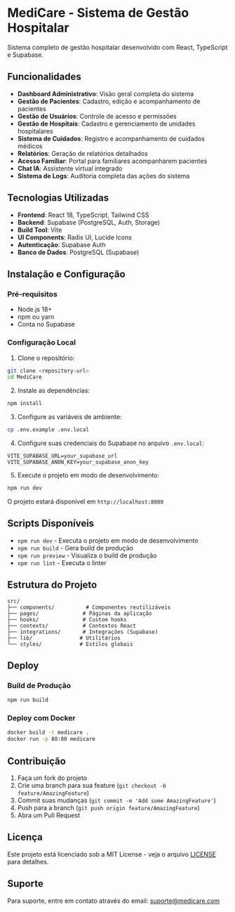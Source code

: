 # MediCare - Sistema de Gestão Hospitalar

Sistema completo de gestão hospitalar desenvolvido com React, TypeScript e Supabase.

## Funcionalidades

- **Dashboard Administrativo**: Visão geral completa do sistema
- **Gestão de Pacientes**: Cadastro, edição e acompanhamento de pacientes
- **Gestão de Usuários**: Controle de acesso e permissões
- **Gestão de Hospitais**: Cadastro e gerenciamento de unidades hospitalares
- **Sistema de Cuidados**: Registro e acompanhamento de cuidados médicos
- **Relatórios**: Geração de relatórios detalhados
- **Acesso Familiar**: Portal para familiares acompanharem pacientes
- **Chat IA**: Assistente virtual integrado
- **Sistema de Logs**: Auditoria completa das ações do sistema

## Tecnologias Utilizadas

- **Frontend**: React 18, TypeScript, Tailwind CSS
- **Backend**: Supabase (PostgreSQL, Auth, Storage)
- **Build Tool**: Vite
- **UI Components**: Radix UI, Lucide Icons
- **Autenticação**: Supabase Auth
- **Banco de Dados**: PostgreSQL (Supabase)

## Instalação e Configuração

### Pré-requisitos

- Node.js 18+ 
- npm ou yarn
- Conta no Supabase

### Configuração Local

1. Clone o repositório:
```bash
git clone <repository-url>
cd MediCare
```

2. Instale as dependências:
```bash
npm install
```

3. Configure as variáveis de ambiente:
```bash
cp .env.example .env.local
```

4. Configure suas credenciais do Supabase no arquivo `.env.local`:
```
VITE_SUPABASE_URL=your_supabase_url
VITE_SUPABASE_ANON_KEY=your_supabase_anon_key
```

5. Execute o projeto em modo de desenvolvimento:
```bash
npm run dev
```

O projeto estará disponível em `http://localhost:8080`

## Scripts Disponíveis

- `npm run dev` - Executa o projeto em modo de desenvolvimento
- `npm run build` - Gera build de produção
- `npm run preview` - Visualiza o build de produção
- `npm run lint` - Executa o linter

## Estrutura do Projeto

```
src/
├── components/          # Componentes reutilizáveis
├── pages/              # Páginas da aplicação
├── hooks/              # Custom hooks
├── contexts/           # Contextos React
├── integrations/       # Integrações (Supabase)
├── lib/               # Utilitários
└── styles/            # Estilos globais
```

## Deploy

### Build de Produção

```bash
npm run build
```

### Deploy com Docker

```bash
docker build -t medicare .
docker run -p 80:80 medicare
```

## Contribuição

1. Faça um fork do projeto
2. Crie uma branch para sua feature (`git checkout -b feature/AmazingFeature`)
3. Commit suas mudanças (`git commit -m 'Add some AmazingFeature'`)
4. Push para a branch (`git push origin feature/AmazingFeature`)
5. Abra um Pull Request

## Licença

Este projeto está licenciado sob a MIT License - veja o arquivo [LICENSE](LICENSE) para detalhes.

## Suporte

Para suporte, entre em contato através do email: suporte@medicare.com
